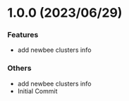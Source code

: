 # 1.0.0 (2023/06/29)

### Features

- add newbee clusters info

### Others

- add newbee clusters info
- Initial Commit
